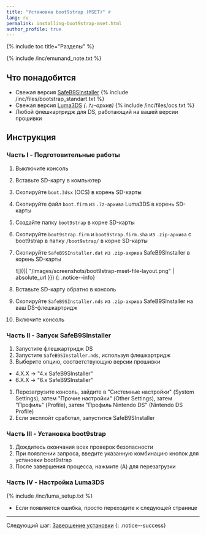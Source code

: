 ```yaml
---
title: "Установка boot9strap (MSET)" #
lang: ru
permalink: installing-boot9strap-mset.html
author_profile: true
---
```

{% include toc title="Разделы" %}

{% include /inc/emunand_note.txt %}

## Что понадобится

* Свежая версия [SafeB9SInstaller](https://github.com/d0k3/SafeB9SInstaller/releases/latest)
{% include /inc/files/bootstrap_standart.txt %}
* Свежая версия [Luma3DS](https://github.com/AuroraWright/Luma3DS/releases/latest) *(`.7z`-архив)*
{% include /inc/files/ocs.txt %}
* Любой флешкартридж для DS, работающий на вашей версии прошивки

## Инструкция

### Часть I - Подготовительные работы

1. Выключите консоль
1. Вставьте SD-карту в компьютер
1. Скопируйте `boot.3dsx` (OCS) в корень SD-карты
1. Скопируйте файл `boot.firm` из `.7z-архива` Luma3DS в корень SD-карты
1. Создайте папку `boot9strap` в корне SD-карты
1. Скопируйте `boot9strap.firm` и `boot9strap.firm.sha` из `.zip-архива` с boot9strap в папку `/boot9strap/` в корне SD-карты
1. Скопируйте `SafeB9SInstaller.dat` из `.zip-ахрива` SafeB9SInstaller в корень SD-карты

    ![]({{ "/images/screenshots/boot9strap-mset-file-layout.png" | absolute_url }})
    {: .notice--info}

1. Вставьте SD-карту обратно в консоль
1. Скопируйте `SafeB9SInstaller.nds` из `.zip-ахрива` SafeB9SInstaller на ваш DS-флешкартридж
1. Включите консоль

### Часть II - Запуск SafeB9SInstaller

1. Запустите флешкартридж DS
1. Запустите `SafeB9SInstaller.nds`, используя флешкартридж
1. Выберите опцию, соответствующую версии прошивки
  + 4.X.X -> "4.x SafeB9SInstaller"
  + 6.X.X -> "6.x SafeB9SInstaller"
1. Перезагрузите консоль, зайдите в "Системные настройки" (System Settings), затем "Прочие настройки" (Other Settings), затем "Профиль" (Profile), затем "Профиль Nintendo DS" (Nintendo DS Profile)
1. Если эксплойт сработал, запустится SafeB9SInstaller

### Часть III - Установка boot9strap

1. Дождитесь окончания всех проверок безопасности
1. При появлении запроса, введите указанную комбинацию кнопок для установки boot9strap
1. После завершения процесса, нажмите (A) для перезагрузки

### Часть IV - Настройка Luma3DS

{% include /inc/luma_setup.txt %}
  + Если появляется ошибка, просто переходите к следующей странице

___

Следующий шаг: [Завершение установки](finalizing-setup)
{: .notice--success}


